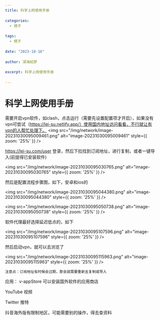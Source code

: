```yaml
---
title: 科学上网使用手册

categories:
  - 搭子
  
tags:
  - 搭子

date: "2023-10-16"

author: 深海如梦

excerpt: 科学上网使用手册

---
```


# 科学上网使用手册

需要开启vpn软件，如clash，点击运行（需要先设置配置项才开启），如果没有vpn可尝试（https://lei-su.netlify.app/）使用国内地址访问看看，不行就让有vpn的人帮忙处理下。
<img src="/img/network/image-20231030095009461.png" alt="image-20231030095009461" style={{ zoom: '25%' }} />


https://lei-su.com/user 登录，然后下拉找到订阅地址，进行复制，或者一键导入(前提得已安装软件)

<img src="/img/network/image-20231030095030765.png" alt="image-20231030095030765" style={{ zoom: '25%' }} />

然后是配置流程步骤图，如下，安卓和ios的

<img src="/img/network/image-20231030095044380.png" alt="image-20231030095044380" style={{ zoom: '25%' }} />

<img src="/img/network/image-20231030095050738.png" alt="image-20231030095050738" style={{ zoom: '25%' }} />

软件代理最好选择延迟低点的，如下

<img src="/img/network/image-20231030095107596.png" alt="image-20231030095107596" style={{ zoom: '25%' }} />

然后启动vpn，就可以去浏览了

<img src="/img/network/image-20231030095115963.png" alt="image-20231030095115963" style={{ zoom: '25%' }} />



`注意点：订阅地址有时候会过期，那会就需要重新去复制或导入`


应用：
v-appStore 可以安装国外软件的应用商店

YouTube 视频

Twitter 推特

抖音海外版有限制地区，可能需要别的操作，得去查资料

